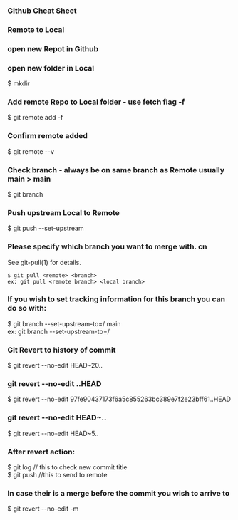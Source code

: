 ###  Github Cheat Sheet
### Remote to Local
### open new Repot in Github
<copy url>
  
### open new folder in Local    
  $ mkdir <name>  
  
### Add remote Repo to Local folder - use fetch flag -f
  $ git remote add -f <name> <Remote git url>  
  
### Confirm remote added  
  $ git remote --v  
### Check branch - always be on same branch as Remote usually main > main  
  $ git branch  
### Push upstream Local to Remote  
  $ git push --set-upstream <name> <Remote branch>  
  
###  Please specify which branch you want to merge with.  cn
See git-pull(1) for details.  

    $ git pull <remote> <branch>  
    ex: git pull <remote branch> <local branch>  
### If you wish to set tracking information for this branch you can do so with:  

   $ git branch --set-upstream-to=<remote>/<branch> main  
   ex:  git branch --set-upstream-to=<remote branch of remote repository>/<name of local branch>  
  
### Git Revert to history of commit
$ git revert --no-edit HEAD~20..

### git revert --no-edit <hash of commit>..HEAD
$ git revert --no-edit 97fe90437173f6a5c855263bc389e7f2e23bff61..HEAD

### git revert --no-edit HEAD~<number to walk back on commit history>..
$ git revert --no-edit HEAD~5..

### After revert action:
$ git log // this to check new commit title  
$ git push //this to send to remote  

### In case their is a merge before the commit you wish to arrive to
$ git revert --no-edit -m <steps back after merge> <hash>  
    

